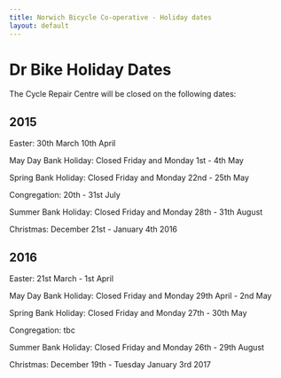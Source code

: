 ```yaml
---
title: Norwich Bicycle Co-operative - Holiday dates
layout: default
---
```


# Dr Bike Holiday Dates

The Cycle Repair Centre will be closed on the following dates:


## 2015

Easter: 30th March 10th April

May Day Bank Holiday: Closed Friday and Monday 1st - 4th May

Spring Bank Holiday: Closed Friday and Monday 22nd - 25th May

Congregation: 20th - 31st July

Summer Bank Holiday: Closed Friday and Monday 28th - 31th August

Christmas: December 21st - January 4th 2016

## 2016

Easter: 21st March - 1st April

May Day Bank Holiday: Closed Friday and Monday 29th April - 2nd May

Spring Bank Holiday: Closed Friday and Monday 27th - 30th May

Congregation: tbc

Summer Bank Holiday: Closed Friday and Monday 26th - 29th August

Christmas: December 19th - Tuesday January 3rd 2017

